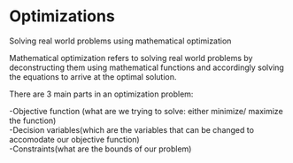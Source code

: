 # Optimizations
Solving real world problems using mathematical optimization

Mathematical optimization refers to solving real world problems by deconstructing them using mathematical functions and accordingly solving the equations to arrive at the optimal solution.

There are 3 main parts in an optimization problem:

-Objective function (what are we trying to solve: either minimize/ maximize the function)  
-Decision variables(which are the variables that can be changed to accomodate our objective function)  
-Constraints(what are the bounds of our problem) 
